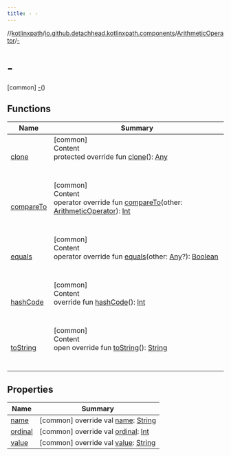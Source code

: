 ```yaml
---
title: - -
---
```

//[kotlinxpath](../../../index.md)/[io.github.detachhead.kotlinxpath.components](../../index.md)/[ArithmeticOperator](../index.md)/[-](index.md)



# -  
 [common] [-](index.md)()  
  
   


## Functions  
  
|  Name|  Summary| 
|---|---|
| [clone](../../-axis/following-sibling/index.md#kotlin/Enum/clone/#/PointingToDeclaration/)| [common]  <br>Content  <br>protected override fun [clone](../../-axis/following-sibling/index.md#kotlin/Enum/clone/#/PointingToDeclaration/)(): [Any](https://kotlinlang.org/api/latest/jvm/stdlib/kotlin/-any/index.html)  <br><br><br>
| [compareTo](../times/index.md#kotlin/Enum/compareTo/#io.github.detachhead.kotlinxpath.components.ArithmeticOperator/PointingToDeclaration/)| [common]  <br>Content  <br>operator override fun [compareTo](../times/index.md#kotlin/Enum/compareTo/#io.github.detachhead.kotlinxpath.components.ArithmeticOperator/PointingToDeclaration/)(other: [ArithmeticOperator](../index.md)): [Int](https://kotlinlang.org/api/latest/jvm/stdlib/kotlin/-int/index.html)  <br><br><br>
| [equals](../../-axis/following-sibling/index.md#kotlin/Enum/equals/#kotlin.Any?/PointingToDeclaration/)| [common]  <br>Content  <br>operator override fun [equals](../../-axis/following-sibling/index.md#kotlin/Enum/equals/#kotlin.Any?/PointingToDeclaration/)(other: [Any](https://kotlinlang.org/api/latest/jvm/stdlib/kotlin/-any/index.html)?): [Boolean](https://kotlinlang.org/api/latest/jvm/stdlib/kotlin/-boolean/index.html)  <br><br><br>
| [hashCode](../../-axis/following-sibling/index.md#kotlin/Enum/hashCode/#/PointingToDeclaration/)| [common]  <br>Content  <br>override fun [hashCode](../../-axis/following-sibling/index.md#kotlin/Enum/hashCode/#/PointingToDeclaration/)(): [Int](https://kotlinlang.org/api/latest/jvm/stdlib/kotlin/-int/index.html)  <br><br><br>
| [toString](../../-axis/following-sibling/index.md#kotlin/Enum/toString/#/PointingToDeclaration/)| [common]  <br>Content  <br>open override fun [toString](../../-axis/following-sibling/index.md#kotlin/Enum/toString/#/PointingToDeclaration/)(): [String](https://kotlinlang.org/api/latest/jvm/stdlib/kotlin/-string/index.html)  <br><br><br>


## Properties  
  
|  Name|  Summary| 
|---|---|
| [name](index.md#io.github.detachhead.kotlinxpath.components/ArithmeticOperator.-/name/#/PointingToDeclaration/)|  [common] override val [name](index.md#io.github.detachhead.kotlinxpath.components/ArithmeticOperator.-/name/#/PointingToDeclaration/): [String](https://kotlinlang.org/api/latest/jvm/stdlib/kotlin/-string/index.html)   <br>
| [ordinal](index.md#io.github.detachhead.kotlinxpath.components/ArithmeticOperator.-/ordinal/#/PointingToDeclaration/)|  [common] override val [ordinal](index.md#io.github.detachhead.kotlinxpath.components/ArithmeticOperator.-/ordinal/#/PointingToDeclaration/): [Int](https://kotlinlang.org/api/latest/jvm/stdlib/kotlin/-int/index.html)   <br>
| [value](index.md#io.github.detachhead.kotlinxpath.components/ArithmeticOperator.-/value/#/PointingToDeclaration/)|  [common] override val [value](index.md#io.github.detachhead.kotlinxpath.components/ArithmeticOperator.-/value/#/PointingToDeclaration/): [String](https://kotlinlang.org/api/latest/jvm/stdlib/kotlin/-string/index.html)   <br>

